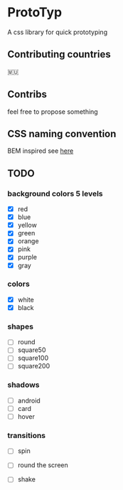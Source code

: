 # ProtoTyp
A css library for quick prototyping 

## Contributing countries

🇲🇺

## Contribs
feel free to propose something

## CSS naming convention

BEM inspired see [here](https://abdurrahmaanjanhangeer.wordpress.com/2018/02/18/bem-simple-css-naming-approach/)

## TODO

### background colors 5 levels
- [x] red
- [x] blue
- [x] yellow
- [x] green
- [x] orange
- [x] pink
- [x] purple
- [x] gray

### colors
- [x] white
- [x] black

### shapes
- [ ] round
- [ ] square50
- [ ] square100
- [ ] square200

### shadows
- [ ] android
- [ ] card
- [ ] hover

### transitions
- [ ] spin
- [ ] round the screen
- [ ] shake


